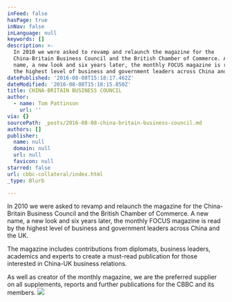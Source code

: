 ```yaml
---
inFeed: false
hasPage: true
inNav: false
inLanguage: null
keywords: []
description: >-
  In 2010 we were asked to revamp and relaunch the magazine for the
  China-Britain Business Council and the British Chamber of Commerce. A new
  name, a new look and six years later, the monthly FOCUS magazine is read by
  the highest level of business and government leaders across China and the UK.
datePublished: '2016-08-08T15:18:17.462Z'
dateModified: '2016-08-08T15:18:15.850Z'
title: CHINA-BRITAIN BUSINESS COUNCIL
author:
  - name: Tom Pattinson
    url: ''
via: {}
sourcePath: _posts/2016-08-08-china-britain-business-council.md
authors: []
publisher:
  name: null
  domain: null
  url: null
  favicon: null
starred: false
url: cbbc-collateral/index.html
_type: Blurb

---
```

In 2010 we were asked to revamp and relaunch the magazine for the China-Britain Business Council and the British Chamber of Commerce. A new name, a new look and six years later, the monthly FOCUS magazine is read by the highest level of business and government leaders across China and the UK.

The magazine includes contributions from diplomats, business leaders, academics and experts to create a must-read publication for those interested in China-UK business relations.

As well as creator of the monthly magazine, we are the preferred supplier on all supplements, reports and further publications for the CBBC and its members.
![](https://the-grid-user-content.s3-us-west-2.amazonaws.com/7bb5e635-9381-4011-89e0-116f17b7481c.png)
